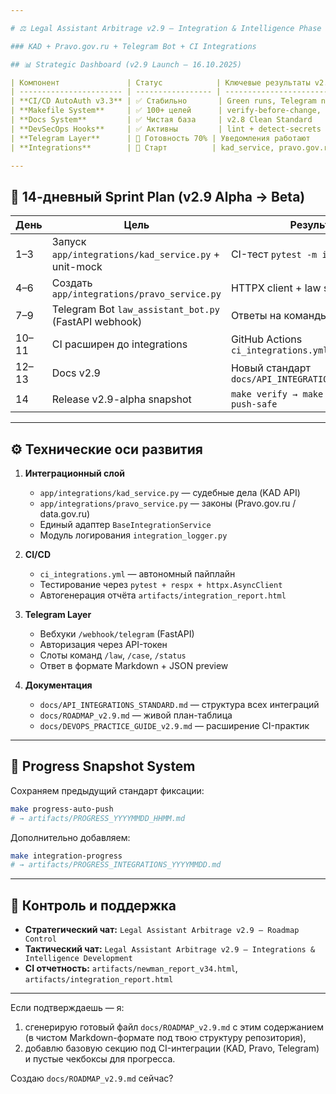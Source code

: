 ```yaml
---

# ⚖️ Legal Assistant Arbitrage v2.9 — Integration & Intelligence Phase

### KAD + Pravo.gov.ru + Telegram Bot + CI Integrations

## 📊 Strategic Dashboard (v2.9 Launch — 16.10.2025)

| Компонент               | Статус            | Ключевые результаты v2.8        | План на v2.9                                         |
| ----------------------- | ----------------- | ------------------------------- | ---------------------------------------------------- |
| **CI/CD AutoAuth v3.3** | ✅ Стабильно       | Green runs, Telegram notifier   | Расширить на integrations-layer                      |
| **Makefile System**     | ✅ 100+ целей      | verify-before-change, safe-push | Добавить `make integration-test` и `make kad-update` |
| **Docs System**         | ✅ Чистая база     | v2.8 Clean Standard             | Ввести “Legal Intelligence Standard”                 |
| **DevSecOps Hooks**     | ✅ Активны         | lint + detect-secrets           | Добавить stage-integration check                     |
| **Telegram Layer**      | 🧩 Готовность 70% | Уведомления работают            | Добавить чат-обработку команд `/law`, `/case`        |
| **Integrations**        | 🚧 Старт          | kad_service, pravo.gov.ru stubs | Реализовать полный сервисный слой                    |

---
```


## 🎯 14-дневный Sprint Plan (v2.9 Alpha → Beta)

| День  | Цель                                                  | Результат                                          |
| ----- | ----------------------------------------------------- | -------------------------------------------------- |
| 1–3   | Запуск `app/integrations/kad_service.py` + unit-mock  | CI-тест `pytest -m integration` ✅                 |
| 4–6   | Создать `app/integrations/pravo_service.py`           | HTTPX client + law sync model                      |
| 7–9   | Telegram Bot `law_assistant_bot.py` (FastAPI webhook) | Ответы на команды `/law`, `/case`                  |
| 10–11 | CI расширен до integrations                           | GitHub Actions `ci_integrations.yml`               |
| 12–13 | Docs v2.9                                             | Новый стандарт `docs/API_INTEGRATIONS_STANDARD.md` |
| 14    | Release v2.9-alpha snapshot                           | `make verify → make release → make push-safe`      |

---

## ⚙️ Технические оси развития

1. **Интеграционный слой**
   - `app/integrations/kad_service.py` — судебные дела (KAD API)
   - `app/integrations/pravo_service.py` — законы (Pravo.gov.ru / data.gov.ru)
   - Единый адаптер `BaseIntegrationService`
   - Модуль логирования `integration_logger.py`

2. **CI/CD**
   - `ci_integrations.yml` — автономный пайплайн
   - Тестирование через `pytest + respx + httpx.AsyncClient`
   - Автогенерация отчёта `artifacts/integration_report.html`

3. **Telegram Layer**
   - Вебхуки `/webhook/telegram` (FastAPI)
   - Авторизация через API-токен
   - Слоты команд `/law`, `/case`, `/status`
   - Ответ в формате Markdown + JSON preview

4. **Документация**
   - `docs/API_INTEGRATIONS_STANDARD.md` — структура всех интеграций
   - `docs/ROADMAP_v2.9.md` — живой план-таблица
   - `docs/DEVOPS_PRACTICE_GUIDE_v2.9.md` — расширение CI-практик

---

## 🧩 Progress Snapshot System

Сохраняем предыдущий стандарт фиксации:

```bash
make progress-auto-push
# → artifacts/PROGRESS_YYYYMMDD_HHMM.md
```

Дополнительно добавляем:

```bash
make integration-progress
# → artifacts/PROGRESS_INTEGRATIONS_YYYYMMDD.md
```

---

## 🧭 Контроль и поддержка

- **Стратегический чат:** `Legal Assistant Arbitrage v2.9 — Roadmap Control`
- **Тактический чат:** `Legal Assistant Arbitrage v2.9 — Integrations & Intelligence Development`
- **CI отчетность:** `artifacts/newman_report_v34.html`, `artifacts/integration_report.html`

---

Если подтверждаешь — я:

1. сгенерирую готовый файл `docs/ROADMAP_v2.9.md` с этим содержанием (в чистом Markdown-формате под твою структуру репозитория),
2. добавлю базовую секцию под CI-интеграции (KAD, Pravo, Telegram) и пустые чекбоксы для прогресса.

Создаю `docs/ROADMAP_v2.9.md` сейчас?
